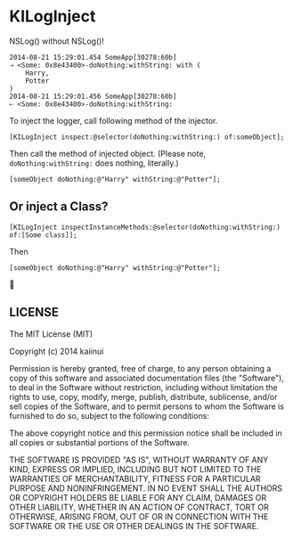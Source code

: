 KILogInject
===========

NSLog() without NSLog()!

```
2014-08-21 15:29:01.454 SomeApp[30278:60b] 
⇢ <Some: 0x8e43400>-doNothing:withString: with (
    Harry,
    Potter
)
2014-08-21 15:29:01.456 SomeApp[30278:60b] 
⇠ <Some: 0x8e43400>-doNothing:withString:
```

To inject the logger, call following method of the injector.

```objc
[KILogInject inspect:@selector(doNothing:withString:) of:someObject];
```

Then call the method of injected object. (Please note, `doNothing:withString:` does nothing, literally.)

```objc
[someObject doNothing:@"Harry" withString:@"Potter"];
```

Or inject a Class?
---

```objc
[KILogInject inspectInstanceMethods:@selector(doNothing:withString:) of:[Some class]];
```

Then

```objc
[someObject doNothing:@"Harry" withString:@"Potter"];
```

:sushi:

LICENSE
---

The MIT License (MIT)

Copyright (c) 2014 kaiinui

Permission is hereby granted, free of charge, to any person obtaining a copy
of this software and associated documentation files (the "Software"), to deal
in the Software without restriction, including without limitation the rights
to use, copy, modify, merge, publish, distribute, sublicense, and/or sell
copies of the Software, and to permit persons to whom the Software is
furnished to do so, subject to the following conditions:

The above copyright notice and this permission notice shall be included in all
copies or substantial portions of the Software.

THE SOFTWARE IS PROVIDED "AS IS", WITHOUT WARRANTY OF ANY KIND, EXPRESS OR
IMPLIED, INCLUDING BUT NOT LIMITED TO THE WARRANTIES OF MERCHANTABILITY,
FITNESS FOR A PARTICULAR PURPOSE AND NONINFRINGEMENT. IN NO EVENT SHALL THE
AUTHORS OR COPYRIGHT HOLDERS BE LIABLE FOR ANY CLAIM, DAMAGES OR OTHER
LIABILITY, WHETHER IN AN ACTION OF CONTRACT, TORT OR OTHERWISE, ARISING FROM,
OUT OF OR IN CONNECTION WITH THE SOFTWARE OR THE USE OR OTHER DEALINGS IN THE
SOFTWARE.
